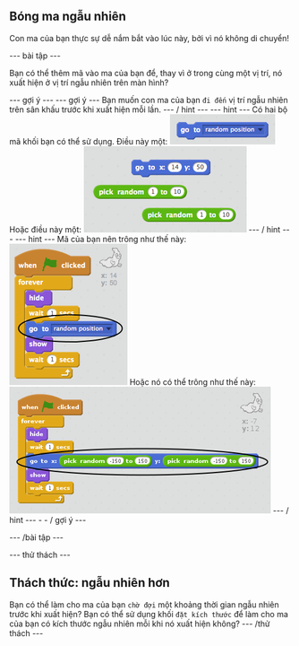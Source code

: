 ## Bóng ma ngẫu nhiên

Con ma của bạn thực sự dễ nắm bắt vào lúc này, bởi vì nó không di chuyển!

\--- bài tập \---

Bạn có thể thêm mã vào ma của bạn để, thay vì ở trong cùng một vị trí, nó xuất hiện ở vị trí ngẫu nhiên trên màn hình?

\--- gợi ý \--- \--- gợi ý \--- Bạn muốn con ma của bạn `đi đến` vị trí ngẫu nhiên trên sân khấu trước khi xuất hiện mỗi lần. \--- / hint \--- \--- hint \--- Có hai bộ mã khối bạn có thể sử dụng. Điều này một: ![screenshot](images/ghost-random-blocks-1.png) Hoặc điều này một: ![screenshot](images/ghost-random-blocks-2.png) \--- / hint \--- \--- hint \--- Mã của bạn nên trông như thế này: ![screenshot](images/ghost-random-code-1.png) Hoặc nó có thể trông như thế này: ![screenshot](images/ghost-random-code-2.png) \--- / hint \--- - - / gợi ý \---

\--- /bài tập \---

\--- thử thách \---

## Thách thức: ngẫu nhiên hơn

Bạn có thể làm cho ma của bạn `chờ đợi` một khoảng thời gian ngẫu nhiên trước khi xuất hiện? Bạn có thể sử dụng khối `đặt kích thước` để làm cho ma của bạn có kích thước ngẫu nhiên mỗi khi nó xuất hiện không? \--- /thử thách \---